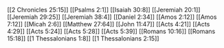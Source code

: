 [[2 Chronicles 25:15]]
[[Psalms 2:1]]
[[Isaiah 30:8]]
[[Jeremiah 20:1]]
[[Jeremiah 29:25]]
[[Jeremiah 38:4]]
[[Daniel 2:34]]
[[Amos 2:12]]
[[Amos 7:12]]
[[Micah 2:6]]
[[Matthew 27:64]]
[[John 11:47]]
[[Acts 4:21]]
[[Acts 4:29]]
[[Acts 5:24]]
[[Acts 5:28]]
[[Acts 5:39]]
[[Romans 10:16]]
[[Romans 15:18]]
[[1 Thessalonians 1:8]]
[[1 Thessalonians 2:15]]
